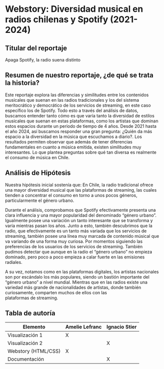 # Webstory: Diversidad musical en radios chilenas y Spotify (2021-2024)

## Titular del reportaje
Apaga Spotify, la radio suena distinto

## Resumen de nuestro reportaje, ¿de qué se trata la historia?
Este reportaje explora las diferencias y similitudes entre los contenidos musicales que suenan en las radios tradicionales y los del sistema meritocrático y democrático de los servicios de streaming, en este caso específico los de Spotify. Todo esto a través del análisis de datos, buscamos entender tanto cómo es que varía tanto la diversidad de estilos musicales que suenan en estas plataformas, como los artistas que dominan estos espacios durante un periodo de tiempo de 4 años. Desde 2021 hasta el año 2024, así buscamos responder una gran pregunta: ¿Quién da más espacio a la diversidad en la música que escuchamos a diario?. Los resultados permiten observar que además de tener diferencias fundamentales en cuanto a música emitida, existen similitudes muy interesantes. Lo que plantea preguntas sobre qué tan diversa es realmente el consumo de música en Chile.

## Análisis de Hipótesis
Nuestra hipótesis inicial sostenía que: En Chile, la radio tradicional ofrece una mayor diversidad musical que las plataformas de streaming, las cuales tienden a concentrar el consumo en torno a unos pocos géneros, particularmente el género urbano.

Durante el análisis, comprobamos que Spotify efectivamente presenta una clara influencia y una mayor popularidad del denominado “género urbano”. Igualmente posee una variación un tanto interesante que se transforma y varía mientras pasan los años. Junto a esto, también descubrimos que la radio, que efectivamente es un tanto más variada que los servicios de streaming, también posee una línea muy marcada de contenido músical que va variando de una forma muy curiosa. Por momentos siguiendo las preferencias de los usuarios de los servicios de streaming. 
También pudimos detectar que aunque en la radio el “género urbano” no empieza dominado, pero poco a poco empieza a calar fuerte en las emisiones radiales. 

A su vez, notamos como en las plataformas digitales, los artistas nacionales son por escándalo los más populares, siendo un bastión importante del “género urbano” a nivel mundial. Mientras que en las radios existe una variedad más grande de nacionalidades de artistas, donde también curiosamente, comparten muchos de ellos con las plataformas de streaming.

## Tabla de autoría

| Elemento               | Amelie Lefranc | Ignacio Stier|
|------------------------|----------------|--------------|
| Visualización 1        | X              |              |              
| Visualización 2        |                | X            |              
| Webstory (HTML/CSS)    | X              |              |        
| Documentación          |                | X            |

